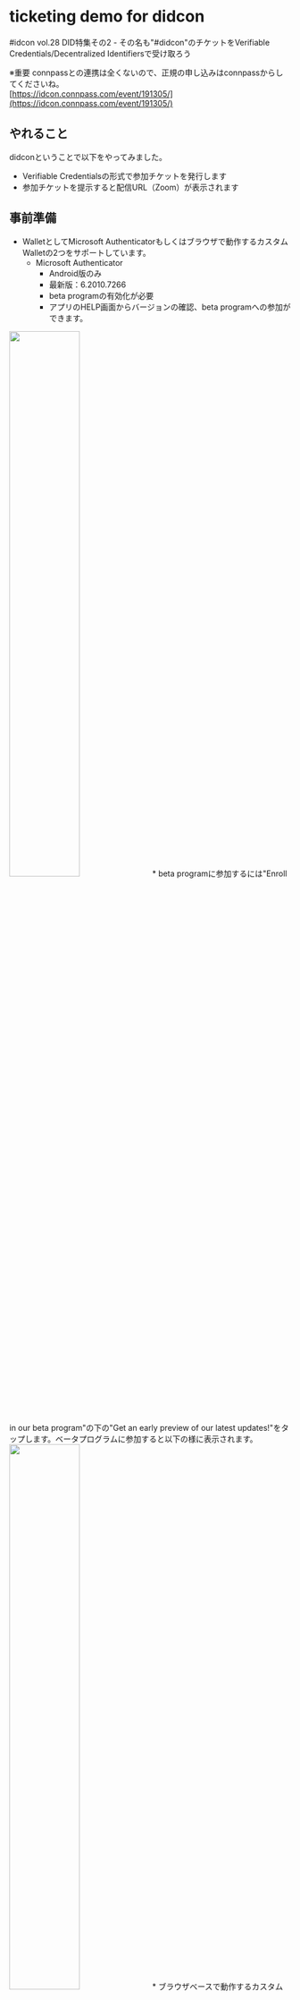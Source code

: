 # ticketing demo for didcon

#idcon vol.28 DID特集その2 - その名も"#didcon"のチケットをVerifiable Credentials/Decentralized Identifiersで受け取ろう  

※重要
connpassとの連携は全くないので、正規の申し込みはconnpassからしてくださいね。  
[https://idcon.connpass.com/event/191305/](https://idcon.connpass.com/event/191305/)

## やれること
didconということで以下をやってみました。
* Verifiable Credentialsの形式で参加チケットを発行します
* 参加チケットを提示すると配信URL（Zoom）が表示されます

## 事前準備
* WalletとしてMicrosoft Authenticatorもしくはブラウザで動作するカスタムWalletの2つをサポートしています。    
    * Microsoft Authenticator
        * Android版のみ
        * 最新版：6.2010.7266
        * beta programの有効化が必要
        * アプリのHELP画面からバージョンの確認、beta programへの参加ができます。  
<img src="./media/0.Authenticator.png" width=50%>  
        * beta programに参加するには"Enroll in our beta program"の下の"Get an early preview of our latest updates!"をタップします。ベータプログラムに参加すると以下の様に表示されます。  
<img src="./media/1.Authenticator.png" width=50%>  
    * ブラウザベースで動作するカスタムWallet
        * スマホのブラウザ（iOSはSafariのみ、AndroidはChromeのみ）で以下のURLにアクセスしてください。  
[https://browser-wallet.azurewebsites.net](https://browser-wallet.azurewebsites.net)


## チケットを発行する
以下のWebページでチケットを発行しています。（ID登録が必要です）  
[https://i.didcon.tokyo/](https://i.didcon.tokyo/)

* "Get your #didcon Ticket"と書かれたボタンをクリックします。  
<img src="./media/2.issuer.png" width=80%>
* QRコードが表示されるのでWallet（Microsoft AuthenticatorもしくはブラウザWallet）で読み取ります。  
<img src="./media/3.issuer.png" width=80%>
    * Microsoft Authenticatorを使っている場合は画面右肩より"Add account”、”Other account"を選択し、QRコードリーダーを起動できます。
    * ブラウザWalletを使っている場合は画面右上のアイコンをタップしてカメラを起動します。（カメラへのアクセス許可が要求されるので許可してください）  
    以下、ブラウザWalletを例に進めます。
* チケットが表示されるのでnfpoc.b2clogin.comへログインします。  
<img src="./media/5.Wallet.png" width=50%>  
<img src="./media/6.Wallet.png" width=50%>  
* 初回はアカウントがないので、Sign up nowをクリックしてアカウントを作成します。  
<img src="./media/7.Wallet.png" width=50%>
    * メールアドレスを入れてSend verification codeをタップすると確認コードがメールで届くので入力してください。
    * パスワード、姓、名を入れてCreateをタップするとユーザ作成〜ログインが完了します。

* サインインが完了するとチケットが再度表示されるのでSubmitしてWalletにチケットを格納します。  
<img src="./media/8.Wallet.png" width=50%>
<img src="./media/9.Wallet.png" width=50%>


## チケットを検証する
以下のWebページでチケットの検証と配信用Zoom URLを発行しています。
[https://v.verifier.tokyo/](https://v.verifier.tokyo/)  

* "Provide your #didcon ticket!"と書かれたボタンをクリックします。  
<img src="./media/10.verifier.png" width=80%>  
* QRコードが表示されるのでWallet（Microsoft AuthenticatorもしくはブラウザWallet）で読み取ります。  
<img src="./media/11.verifier.png" width=80%>  
* チケットが表示されるのでSubmitをタップします。  
<img src="./media/12.Wallet.png" width=50%>  
* ブラウザのQRコードの下にZoomのリンクが現れるのでZoomでdidconにご参加ください。  
<img src="./media/13.verifier.png" width=80%>  

